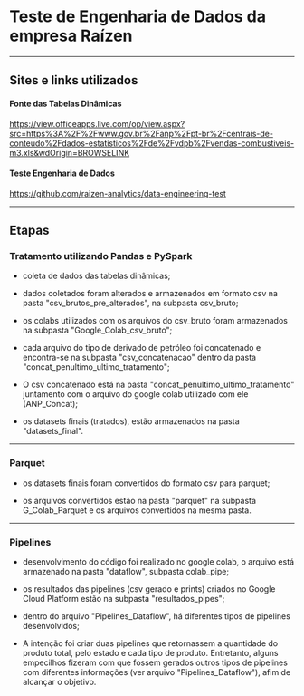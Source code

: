 # Teste de Engenharia de Dados da empresa Raízen

<hr/>

## Sites e links utilizados

#### Fonte das Tabelas Dinâmicas

https://view.officeapps.live.com/op/view.aspx?src=https%3A%2F%2Fwww.gov.br%2Fanp%2Fpt-br%2Fcentrais-de-conteudo%2Fdados-estatisticos%2Fde%2Fvdpb%2Fvendas-combustiveis-m3.xls&wdOrigin=BROWSELINK

#### Teste Engenharia de Dados

https://github.com/raizen-analytics/data-engineering-test

<hr/>

## Etapas

### Tratamento utilizando Pandas e PySpark

- coleta de dados das tabelas dinâmicas; 

- dados coletados foram alterados e armazenados em formato csv na pasta "csv_brutos_pre_alterados", na subpasta csv_bruto;

- os colabs utilizados com os arquivos do csv_bruto foram armazenados na subpasta "Google_Colab_csv_bruto";

- cada arquivo do tipo de derivado de petróleo foi concatenado e encontra-se na subpasta "csv_concatenacao" dentro da pasta "concat_penultimo_ultimo_tratamento";

- O csv concatenado está na pasta "concat_penultimo_ultimo_tratamento" juntamento com o arquivo do google colab utilizado com ele (ANP_Concat); 

- os datasets finais (tratados), estão armazenados na pasta "datasets_final".

<hr/>

### Parquet

- os datasets finais foram convertidos do formato csv para parquet;

- os arquivos convertidos estão na pasta "parquet" na subpasta G_Colab_Parquet e os arquivos convertidos na mesma pasta.  

<hr/>

### Pipelines

- desenvolvimento do código foi realizado no google colab, o arquivo está armazenado na pasta "dataflow", subpasta colab_pipe;

- os resultados das pipelines (csv gerado e prints) criados no Google Cloud Platform estão na subpasta "resultados_pipes";

- dentro do arquivo "Pipelines_Dataflow", há diferentes tipos de pipelines desenvolvidos;

- A intenção foi criar duas pipelines que retornassem a quantidade do produto total, pelo estado e cada tipo de produto. Entretanto, alguns empecilhos fizeram com que fossem gerados outros tipos de pipelines com diferentes informações (ver arquivo "Pipelines_Dataflow"), afim de alcançar o objetivo.

  



